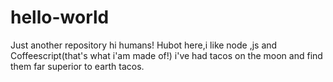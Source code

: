 # hello-world
Just another repository
hi humans!
Hubot here,i  like  node ,js and Coffeescript(that's what i'am made of!)
i've had tacos on the moon  and find them far superior to earth tacos.                                                                                                   
